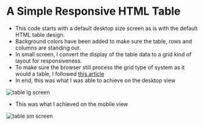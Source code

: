 # A Simple Responsive HTML Table
- This code starts with a default desktop size screen as is with the default HTML table design.
- Background colors have been added to make sure the table, rows and columns are standing out.
- In small screen, I convert the display of the table data to a grid kind of layout for responsiveness.
- To make sure the browser still process the grid type of system as it would a table, I followed [this article](https://adrianroselli.com/2018/05/functions-to-add-aria-to-tables-and-lists.html)
- In end, this was what I was able to achieve on the desktop view

![table lg screen](https://github.com/PhillipSaint254/responsive_table/assets/75745682/337671c9-0518-4275-a817-c8d79983da5e)

- This was what I achieved on the mobile view

![table sm screen](https://github.com/PhillipSaint254/responsive_table/assets/75745682/1829c101-8a9b-47b0-98b0-eb3eef63558b)
